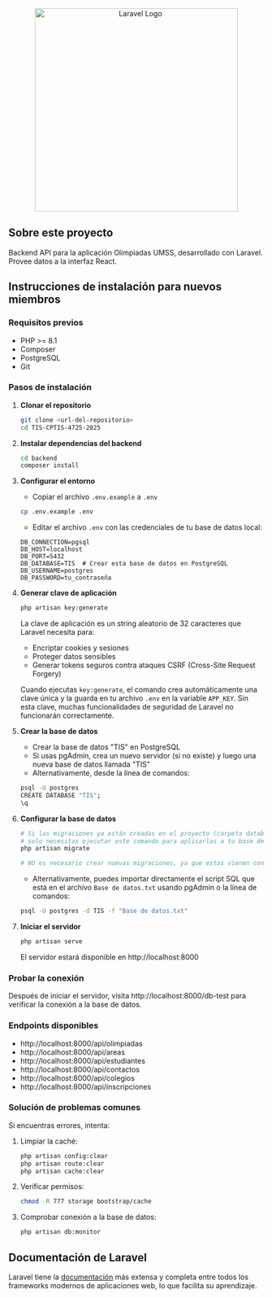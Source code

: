 <p align="center"><a href="https://laravel.com" target="_blank"><img src="https://raw.githubusercontent.com/laravel/art/master/logo-lockup/5%20SVG/2%20CMYK/1%20Full%20Color/laravel-logolockup-cmyk-red.svg" width="400" alt="Laravel Logo"></a></p>

## Sobre este proyecto

Backend API para la aplicación Olimpiadas UMSS, desarrollado con Laravel. Provee datos a la interfaz React.

## Instrucciones de instalación para nuevos miembros

### Requisitos previos
- PHP >= 8.1
- Composer
- PostgreSQL
- Git

### Pasos de instalación

1. **Clonar el repositorio**
   ```bash
   git clone <url-del-repositorio>
   cd TIS-CPTIS-4725-2025
   ```

2. **Instalar dependencias del backend**
   ```bash
   cd backend
   composer install
   ```

3. **Configurar el entorno**
   - Copiar el archivo `.env.example` a `.env`
   ```bash
   cp .env.example .env
   ```
   - Editar el archivo `.env` con las credenciales de tu base de datos local:
   ```
   DB_CONNECTION=pgsql
   DB_HOST=localhost
   DB_PORT=5432
   DB_DATABASE=TIS  # Crear esta base de datos en PostgreSQL
   DB_USERNAME=postgres
   DB_PASSWORD=tu_contraseña
   ```

4. **Generar clave de aplicación**
   ```bash
   php artisan key:generate
   ```
   
   La clave de aplicación es un string aleatorio de 32 caracteres que Laravel necesita para:
   - Encriptar cookies y sesiones
   - Proteger datos sensibles
   - Generar tokens seguros contra ataques CSRF (Cross-Site Request Forgery)
   
   Cuando ejecutas `key:generate`, el comando crea automáticamente una clave única y la guarda en 
   tu archivo `.env` en la variable `APP_KEY`. Sin esta clave, muchas funcionalidades de 
   seguridad de Laravel no funcionarán correctamente.

5. **Crear la base de datos**
   - Crear la base de datos "TIS" en PostgreSQL
   - Si usas pgAdmin, crea un nuevo servidor (si no existe) y luego una nueva base de datos llamada "TIS"
   - Alternativamente, desde la línea de comandos:
   ```bash
   psql -U postgres
   CREATE DATABASE "TIS";
   \q
   ```

6. **Configurar la base de datos**
   ```bash
   # Si las migraciones ya están creadas en el proyecto (carpeta database/migrations)
   # solo necesitas ejecutar este comando para aplicarlas a tu base de datos:
   php artisan migrate
   
   # NO es necesario crear nuevas migraciones, ya que estas vienen con el proyecto
   ```
   
   - Alternativamente, puedes importar directamente el script SQL que está en el archivo `Base de datos.txt` 
     usando pgAdmin o la línea de comandos:
   ```bash
   psql -U postgres -d TIS -f "Base de datos.txt"
   ```

7. **Iniciar el servidor**
   ```bash
   php artisan serve
   ```
   El servidor estará disponible en http://localhost:8000

### Probar la conexión

Después de iniciar el servidor, visita http://localhost:8000/db-test para verificar la conexión a la base de datos.

### Endpoints disponibles

- http://localhost:8000/api/olimpiadas
- http://localhost:8000/api/areas
- http://localhost:8000/api/estudiantes
- http://localhost:8000/api/contactos
- http://localhost:8000/api/colegios
- http://localhost:8000/api/inscripciones

### Solución de problemas comunes

Si encuentras errores, intenta:

1. Limpiar la caché:
   ```bash
   php artisan config:clear
   php artisan route:clear
   php artisan cache:clear
   ```

2. Verificar permisos:
   ```bash
   chmod -R 777 storage bootstrap/cache
   ```

3. Comprobar conexión a la base de datos:
   ```bash
   php artisan db:monitor
   ```

## Documentación de Laravel

Laravel tiene la [documentación](https://laravel.com/docs) más extensa y completa entre todos los frameworks modernos de aplicaciones web, lo que facilita su aprendizaje.
